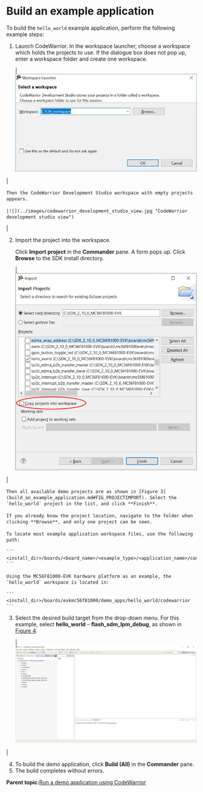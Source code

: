 # Build an example application

To build the `hello_world` example application, perform the following example steps:

1.  Launch CodeWarrior. In the workspace launcher, choose a workspace which holds the projects to use. If the dialogue box does not pop up, enter a workspace folder and create one workspace.

    |![](../images/workspace_launcher_view.jpg "Workspace launcher view")

|

    Then the CodeWarrior Development Studio workspace with empty projects appears.

    |![](../images/codewarrior_development_studio_view.jpg "CodeWarrior development studio view")

|

2.  Import the project into the workspace.

    Click **Import project** in the **Commander** pane. A form pops up. Click **Browse** to the SDK install directory.

    |![](../images/import_projects_view.png "Import projects view")

|

    Then all available demo projects are as shown in [Figure 3](build_an_example_application.md#FIG_PROJECTIMPORT). Select the `hello_world` project in the list, and click **Finish**.

    If you already know the project location, navigate to the folder when clicking **Browse**, and only one project can be seen.

    To locate most example application workspace files, use the following path:

    ```
    <install_dir>/boards/<board_name>/<example_type>/<application_name>/codewarrior
    ```

    Using the MC56F81000-EVK hardware platform as an example, the `hello_world` workspace is located in:

    ```
    <install_dir>/boards/evkmc56f81000/demo_apps/hello_world/codewarrior
    ```

3.  Select the desired build target from the drop-down menu. For this example, select **hello\_world** – **flash\_sdm\_lpm\_debug**, as shown in [Figure 4](build_an_example_application.md#FIG_DEMOBUILDTARGET).

    |![](../images/demo_build_target_selection.jpg "Demo build target selection")

|

4.  To build the demo application, click **Build \(All\)** in the **Commander** pane.
5.  The build completes without errors.

**Parent topic:**[Run a demo application using CodeWarrior](../topics/run_a_demo_application_using_codewarrior.md)


